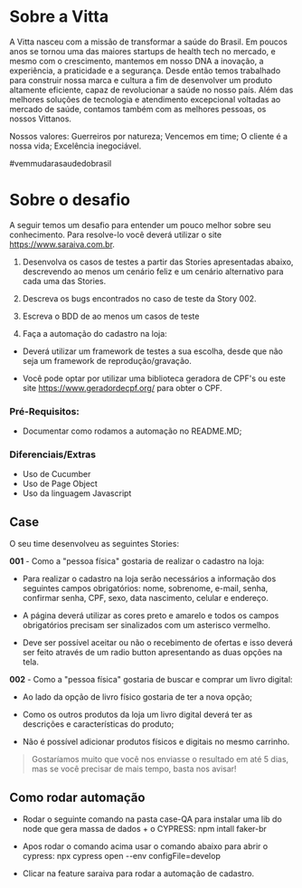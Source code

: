 # Sobre a Vitta

A Vitta nasceu com a missão de transformar a saúde do Brasil. Em poucos anos se tornou uma das maiores startups de health tech no mercado, e mesmo com o crescimento, mantemos em nosso DNA a inovação, a experiência, a praticidade e a segurança. 
Desde então temos trabalhado para construir nossa marca e cultura a fim de desenvolver um produto altamente eficiente, capaz de revolucionar a saúde no nosso país. 
Além das melhores soluções de tecnologia e atendimento excepcional voltadas ao mercado de saúde, contamos também com as melhores pessoas, os nossos Vittanos. 
 
Nossos valores:
Guerreiros por natureza; 
Vencemos em time;
O cliente é a nossa vida;
Excelência inegociável.
 
#vemmudarasaudedobrasil

#  Sobre o desafio

A seguir temos um desafio para entender um pouco melhor sobre seu conhecimento. Para resolve-lo você deverá utilizar o site https://www.saraiva.com.br. 


1. Desenvolva os casos de testes a partir das Stories apresentadas abaixo, descrevendo ao menos um cenário feliz e um cenário alternativo para cada uma das Stories.
  
2. Descreva os bugs encontrados no caso de teste da Story 002.

3. Escreva o BDD de ao menos um casos de teste

4. Faça a automação do cadastro na loja:

  * Deverá utilizar um framework de testes a sua escolha, desde que não seja um framework de reprodução/gravação.

  * Você pode optar por utilizar uma biblioteca geradora de CPF's ou este site https://www.geradordecpf.org/ para obter o CPF.


### Pré-Requisitos:
* Documentar como rodamos a automação no README.MD;


### Diferenciais/Extras

* Uso de Cucumber
* Uso de Page Object
* Uso da linguagem Javascript


## Case

O seu time desenvolveu as seguintes Stories:

**001** - Como a "pessoa física" gostaria de realizar o cadastro na loja:

* Para realizar o cadastro na loja serão necessários a informação dos seguintes campos obrigatórios: nome, sobrenome, e-mail, senha, confirmar senha, CPF, sexo, data nascimento, celular e endereço.

* A página deverá utilizar as cores preto e amarelo e todos os campos obrigatórios precisam ser sinalizados com um asterisco vermelho.

* Deve ser possível aceitar ou não o recebimento de ofertas e isso deverá ser feito através de um radio button apresentando as duas opções na tela.

**002** - Como a "pessoa física" gostaria de buscar e comprar um livro digital:
   
* Ao lado da opção de livro físico gostaria de ter a nova opção;

* Como os outros produtos da loja um livro digital deverá ter as descrições e características do produto;

* Não é possível adicionar produtos físicos e digitais no mesmo carrinho.





> Gostaríamos muito que você nos enviasse o resultado em até 5 dias, mas se você precisar de mais tempo, basta nos avisar!

## Como rodar automação

* Rodar o seguinte comando na pasta case-QA para instalar uma lib do node que gera massa de dados + o CYPRESS: 
npm intall faker-br

* Apos rodar o comando acima usar o comando abaixo para abrir o cypress: 
npx cypress open --env configFile=develop

* Clicar na feature saraiva para rodar a automação de cadastro.

